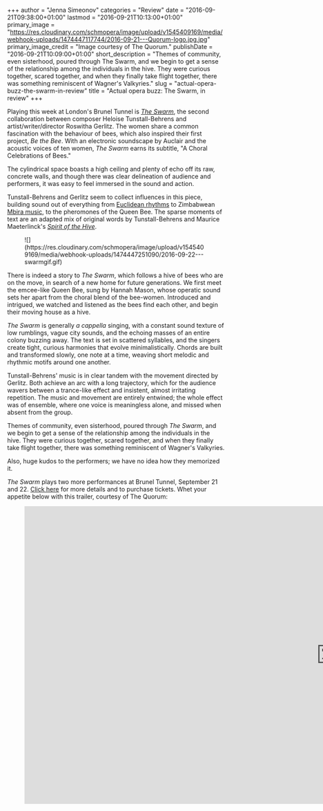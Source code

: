 +++
author = "Jenna Simeonov"
categories = "Review"
date = "2016-09-21T09:38:00+01:00"
lastmod = "2016-09-21T10:13:00+01:00"
primary_image = "https://res.cloudinary.com/schmopera/image/upload/v1545409169/media/webhook-uploads/1474447117744/2016-09-21---Quorum-logo.jpg.jpg"
primary_image_credit = "Image courtesy of The Quorum."
publishDate = "2016-09-21T10:09:00+01:00"
short_description = "Themes of community, even sisterhood, poured through The Swarm, and we begin to get a sense of the relationship among the individuals in the hive. They were curious together, scared together, and when they finally take flight together, there was something reminiscent of Wagner&#039;s Valkyries."
slug = "actual-opera-buzz-the-swarm-in-review"
title = "Actual opera buzz: The Swarm, in review"
+++

Playing this week at London's Brunel Tunnel is [*The Swarm*](http://www.thequorum.co.uk/), the second collaboration between composer Heloise Tunstall-Behrens and artist/writer/director Roswitha Gerlitz. The women share a common fascination with the behaviour of bees, which also inspired their first project, *Be the Bee*. With an electronic soundscape by Auclair and the acoustic voices of ten women, *The Swarm* earns its subtitle, "A Choral Celebrations of Bees."

The cylindrical space boasts a high ceiling and plenty of echo off its raw, concrete walls, and though there was clear delineation of audience and performers, it was easy to feel immersed in the sound and action.

Tunstall-Behrens and Gerlitz seem to collect influences in this piece, building sound out of everything from [Euclidean rhythms](https://en.wikipedia.org/wiki/Euclidean_rhythm) to Zimbabwean [Mbira music](https://en.wikipedia.org/wiki/Mbira), to the pheromones of the Queen Bee. The sparse moments of text are an adapted mix of original words by Tunstall-Behrens and Maurice Maeterlinck's [*Spirit of the Hive*](https://en.wikipedia.org/wiki/The_Spirit_of_the_Beehive).

<figure data-type="image">![](https://res.cloudinary.com/schmopera/image/upload/v1545409169/media/webhook-uploads/1474447251090/2016-09-22---swarmgif.gif)
</figure>

There is indeed a story to *The Swarm*, which follows a hive of bees who are on the move, in search of a new home for future generations. We first meet the emcee-like Queen Bee, sung by Hannah Mason, whose operatic sound sets her apart from the choral blend of the bee-women. Introduced and intrigued, we watched and listened as the bees find each other, and begin their moving house as a hive.

*The Swarm* is generally *a cappella* singing, with a constant sound texture of low rumblings, vague city sounds, and the echoing masses of an entire colony buzzing away. The text is set in scattered syllables, and the singers create tight, curious harmonies that evolve minimalistically. Chords are built and transformed slowly, one note at a time, weaving short melodic and rhythmic motifs around one another. 

Tunstall-Behrens' music is in clear tandem with the movement directed by Gerlitz. Both achieve an arc with a long trajectory, which for the audience wavers between a trance-like effect and insistent, almost irritating repetition. The music and movement are entirely entwined; the whole effect was of ensemble, where one voice is meaningless alone, and missed when absent from the group.

Themes of community, even sisterhood, poured through *The Swarm*, and we begin to get a sense of the relationship among the individuals in the hive. They were curious together, scared together, and when they finally take flight together, there was something reminiscent of Wagner's Valkyries.

Also, huge kudos to the performers; we have no idea how they memorized it.

*The Swarm* plays two more performances at Brunel Tunnel, September 21 and 22. [Click here](http://www.thequorum.co.uk/tour-dates/) for more details and to purchase tickets. Whet your appetite below with this trailer, courtesy of The Quorum:

<figure data-type="video">
<iframe width="1434" height="689" src="https://www.youtube.com/embed/3fGFcHPfDJU" frameborder="0" allowfullscreen></iframe>
</figure>
